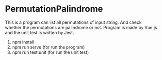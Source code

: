 # PermutationPalindrome

This is a program can list all permutations of input string. And check whether the permutations are palindrome or not.
Program is made by Vue.js and the unit test is written by Jest.

1. npm install
2. npm run serve (for run the program)
3. npm run test:unit (for run the unit test)
